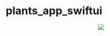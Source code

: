 # plants_app_swiftui

<p align='center'>
    <img src='https://raw.githubusercontent.com/Obada2020/plants_app_swiftui/main/preview.gif'/>
</p>
